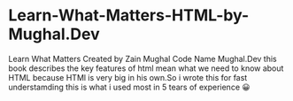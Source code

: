 # Learn-What-Matters-HTML-by-Mughal.Dev
Learn What Matters Created by Zain Mughal Code Name Mughal.Dev this book describes the key features of html mean what we need to know about HTML because HTMl is very big in his own.So i wrote this for fast understamding this is what i used most in 5 tears of experience 😀 
